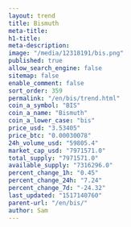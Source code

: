 ```yaml
---
layout: trend
title: Bismuth
meta-title: 
h1-title: 
meta-description: 
image: "/media/12318191/bis.png"
published: true
allow_search_engine: false
sitemap: false
enable_comment: false
sort_order: 359
permalink: "/en/bis/trend.html"
coin_a_symbol: "BIS"
coin_a_name: "Bismuth"
coin_a_lower_case: "bis"
price_usd: "3.53405"
price_btc: "0.00030078"
24h_volume_usd: "59805.4"
market_cap_usd: "7971571.0"
total_supply: "7971571.0"
available_supply: "7316296.0"
percent_change_1h: "0.45"
percent_change_24h: "7.24"
percent_change_7d: "-24.32"
last_updated: "1517140760"
parent-url: "/en/bis/"
author: Sam
---
```


